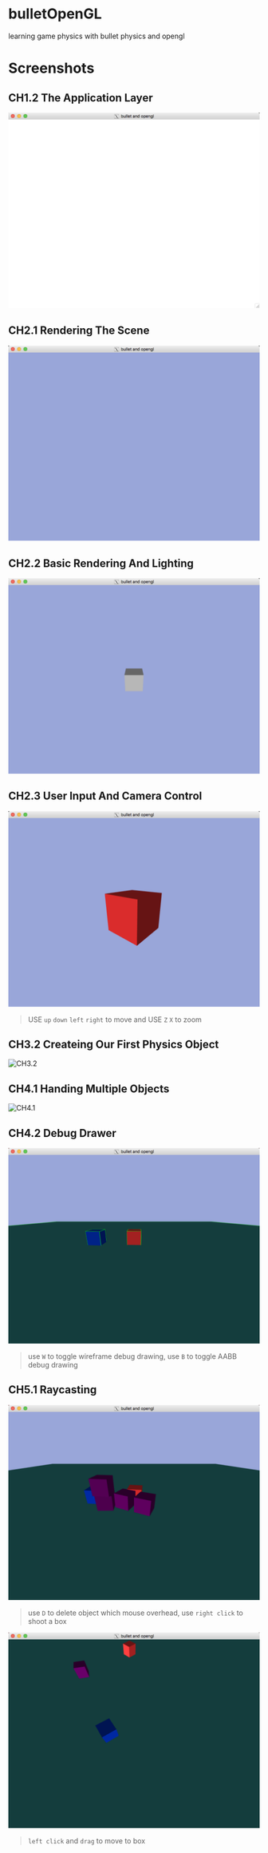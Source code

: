 # bulletOpenGL
learning game physics with bullet physics and opengl

# Screenshots

## CH1.2 The Application Layer

![CH1.2](CH1.2_TheApplicationLayer/screenshot.png)

## CH2.1 Rendering The Scene

![CH2.1](CH2.1_RenderingTheScene/screenshot.png)

## CH2.2 Basic Rendering And Lighting

![CH2.2](CH2.2_BasicRenderingAndLighting/screenshot.png)

## CH2.3 User Input And Camera Control

![CH2.3](CH2.3_UserInputAndCameraControl/screenshot.png)

> USE `up` `down` `left` `right` to move and USE `Z` `X` to zoom 

## CH3.2 Createing Our First Physics Object

![CH3.2](CH3.2_CreatingOurFirstPhysicsObject/screenshot.gif)

## CH4.1 Handing Multiple Objects

![CH4.1](CH4.1_HandlingMultipleObjects/screenshot.gif)

## CH4.2 Debug Drawer

![CH4.2](CH4.2_DebugDrawer/screenshot.png)

> use `W` to toggle wireframe debug drawing, use `B` to toggle AABB debug drawing

## CH5.1 Raycasting

![CH5.1](CH5.1_Raycasting/screenshot.png)

> use `D` to delete object which mouse overhead, use `right click` to shoot a box

![CH5.2](CH5.2_Constraints/screenshot.png)

> `left click` and `drag` to move to box
